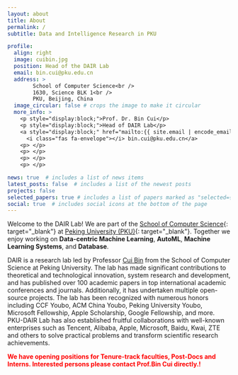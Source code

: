 ```yaml
---
layout: about
title: About
permalink: /
subtitle: Data and Intelligence Research in PKU

profile:
  align: right
  image: cuibin.jpg
  position: Head of the DAIR Lab
  email: bin.cui@pku.edu.cn
  address: >
        School of Computer Science<br />
        1630, Science BLK 1<br />
        PKU, Beijing, China
  image_circular: false # crops the image to make it circular
  more_info: >
    <p style="display:block;">Prof. Dr. Bin Cui</p> 
    <p style="display:block;">Head of DAIR Lab</p>
    <a style="display:block;" href="mailto:{{ site.email | encode_email }}">
      <i class="fas fa-envelope"></i> bin.cui@pku.edu.cn</a>
    <p> </p>
    <p> </p>
    <p> </p>
    <p> </p>

news: true  # includes a list of news items
latest_posts: false  # includes a list of the newest posts
projects: false
selected_papers: true # includes a list of papers marked as "selected={true}"
social: true  # includes social icons at the bottom of the page
---
```


Welcome to the DAIR Lab!
We are part of the [School of Computer Science](https://cs.pku.edu.cn/){: target="_blank"} at [Peking University (PKU)](https://www.pku.edu.cn/){: target="_blank"}. 
Together we enjoy working on **Data-centric Machine Learning**, **AutoML**, 
**Machine Learning Systems**, and **Database**.

DAIR is a research lab led by Professor [Cui Bin](https://cuibinpku.github.io/) from the School of Computer Science at Peking University. The lab has made significant contributions to theoretical and technological innovation, system research and development, and has published over 100 academic papers in top international academic conferences and journals. Additionally, it has undertaken multiple open-source projects. The lab has been recognized with numerous honors including CCF Youbo, ACM China Youbo, Peking University Youbo, Microsoft Fellowship, Apple Scholarship, Google Fellowship, and more. PKU-DAIR Lab has also established fruitful collaborations with well-known enterprises such as Tencent, Alibaba, Apple, Microsoft, Baidu, Kwai, ZTE and others to solve practical problems and transform scientific research achievements.

**<font color=red>We have opening positions for Tenure-track faculties, Post-Docs and Interns. Interested persons please contact Prof.Bin Cui directly.!</font>**
